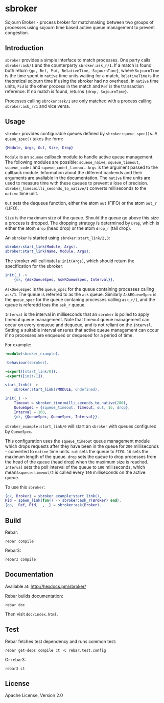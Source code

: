 sbroker
=======

Sojourn Broker - process broker for matchmaking between two groups of processes
using sojourn time based active queue management to prevent congestion.

Introduction
------------

`sbroker` provides a simple interface to match processes. One party
calls `sbroker:ask/1` and the counterparty `sbroker:ask_r/1`. If a match
is found both return `{go, Ref, Pid, RelativeTime, SojournTime}`, where
`SojournTime` is the time spent in `native` time units waiting for a match,
`RelativeTime` is the theoretical sojourn time if using the sbroker had no
overhead, in `native` time units, `Pid` is the other process in the match and
`Ref` is the transaction reference. If no match is found, returns
`{drop, SojournTime}`.

Processes calling `sbroker:ask/1` are only matched with a process calling
`sbroker:ask_r/1` and vice versa.

Usage
-----

`sbroker` provides configurable queues defined by `sbroker:queue_spec()`s. A
`queue_spec()` takes the form:
```erlang
{Module, Args, Out, Size, Drop}
```
`Module` is an `squeue` callback module to handle active queue
management. The following modules are possible: `squeue_naive`,
`squeue_timeout`, `squeue_codel` and `squeue_codel_timeout`.
`Args` is the argument passed to the callback module. Information about
the different backends and their arguments are avaliable in the
documentation. The `native` time units are used to measure time with
these queues to prevent a lose of precision.
`sbroker_time:milli_seconds_to_native/1` converts milliseconds to the
`native` time unit.

`Out` sets the dequeue function, either the atom `out` (FIFO) or the
atom `out_r` (LIFO).

`Size` is the maximum size of the queue. Should the queue go above this
size a process is dropped. The dropping strategy is determined by
`Drop`, which is either the atom `drop` (head drop) or the atom `drop_r`
(tail drop).

An `sbroker` is started using `sbroker:start_link/2,3`:
```erlang
sbroker:start_link(Module, Args).
sbroker:start_link(Name, Module, Args).
```

The sbroker will call `Module:init(Args)`, which should return the specification
for the sbroker:
```erlang
init(_) ->
    {ok, {AskQueueSpec, AskRQueueSpec, Interval}}.
```
`AskQueueSpec` is the `queue_spec` for the queue containing processes calling
`ask/1`. The queue is referred to as the `ask` queue. Similarly
`AskRQueueSpec` is the `queue_spec` for the queue contaning processes calling
`ask_r/1`, and the queue is referedd toas the `ask_r` queue.

`Interval` is the interval in milliseconds that an `sbroker` is polled to apply
timeout queue management. Note that timeout queue management can occur on every
enqueue and dequeue, and is not reliant on the `Interval`. Setting a suitable
interval ensures that active queue management can occur if no processes are
enqueued or dequeued for a period of time.

For example:
```erlang
-module(sbroker_example).

-behaviour(sbroker).

-export([start_link/0]).
-export([init/1]).

start_link() ->
    sbroker:start_link(?MODULE, undefined).

init(_) ->
    Timeout = sbroker_time:milli_seconds_to_native(200),
    QueueSpec = {squeue_timeout, Timeout, out, 16, drop},
    Interval = 100,
    {ok, {QueueSpec, QueueSpec, Interval}}.
```
`sbroker_example:start_link/0` will start an `sbroker` with queues configured by 
`QueueSpec`.

This configuration uses the `squeue_timeout` queue management module which drops
requests after they have been in the queue for `200` milliseconds - converted to
`native` time units. `out` sets the queue to `FIFO`. `16` sets the maximum
length of the queue. `drop` sets the queue to drop processes from the head of
the queue (head drop) when the maximum size is reached. `Interval` sets the
poll interval of the queue to `100` milliseconds, which means`squeue:timeout/2`
is called every `100` milliseconds on the active queue.

To use this `sbroker`:
```erlang
{ok, Broker} = sbroker_example:start_link(),
Pid = spawn_link(fun() -> sbroker:ask_r(Broker) end),
{go, _Ref, Pid, _, _} = sbroker:ask(Broker).
```

Build
-----
Rebar:
```
rebar compile
```
Rebar3:
```
rebar3 compile
```

Documentation
-------------
Available at: http://hexdocs.pm/sbroker/

Rebar builds documentation:
```
rebar doc
```
Then visit `doc/index.html`.

Test
----
Rebar fetches test dependency and runs common test:
```
rebar get-deps compile ct -C rebar.test.config
```
Or rebar3:
```
rebar3 ct
```

License
-------
Apache License, Version 2.0
